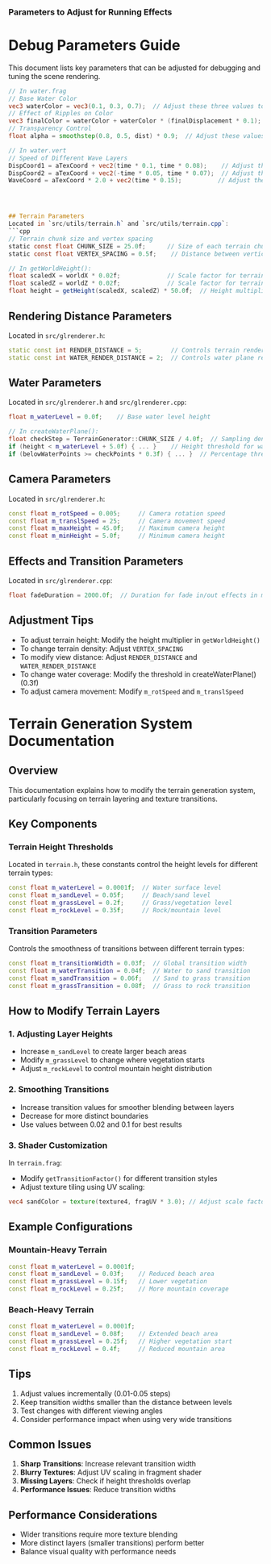 ### Parameters to Adjust for Running Effects
# Debug Parameters Guide

This document lists key parameters that can be adjusted for debugging and tuning the scene rendering.

```glsl
// In water.frag
// Base Water Color
vec3 waterColor = vec3(0.1, 0.3, 0.7);  // Adjust these three values to change the water color
// Effect of Ripples on Color
vec3 finalColor = waterColor + waterColor * (finalDisplacement * 0.1);  // Adjust this 0.1 to change the prominence of ripples
// Transparency Control
float alpha = smoothstep(0.8, 0.5, dist) * 0.9;  // Adjust these values to change the edge gradient range and overall transparency

// In water.vert
// Speed of Different Wave Layers
DispCoord1 = aTexCoord + vec2(time * 0.1, time * 0.08);    // Adjust these values to change the speed of the first wave layer
DispCoord2 = aTexCoord + vec2(-time * 0.05, time * 0.07);  // Adjust these values to change the speed of the second wave layer
WaveCoord = aTexCoord * 2.0 + vec2(time * 0.15);          // Adjust these values to change the speed of the third wave layer




## Terrain Parameters
Located in `src/utils/terrain.h` and `src/utils/terrain.cpp`:
```cpp
// Terrain chunk size and vertex spacing
static const float CHUNK_SIZE = 25.0f;      // Size of each terrain chunk
static const float VERTEX_SPACING = 0.5f;    // Distance between vertices in terrain mesh

// In getWorldHeight():
float scaledX = worldX * 0.02f;             // Scale factor for terrain coordinate X
float scaledZ = worldZ * 0.02f;             // Scale factor for terrain coordinate Z
float height = getHeight(scaledX, scaledZ) * 50.0f;  // Height multiplier for terrain
```

## Rendering Distance Parameters
Located in `src/glrenderer.h`:
```cpp
static const int RENDER_DISTANCE = 5;        // Controls terrain render distance
static const int WATER_RENDER_DISTANCE = 2;  // Controls water plane render distance
```

## Water Parameters
Located in `src/glrenderer.h` and `src/glrenderer.cpp`:
```cpp
float m_waterLevel = 0.0f;    // Base water level height

// In createWaterPlane():
float checkStep = TerrainGenerator::CHUNK_SIZE / 4.0f;  // Sampling density for water plane generation
if (height < m_waterLevel + 5.0f) { ... }    // Height threshold for water plane generation
if (belowWaterPoints >= checkPoints * 0.3f) { ... }  // Percentage threshold for water plane creation
```

## Camera Parameters
Located in `src/glrenderer.h`:
```cpp
const float m_rotSpeed = 0.005;     // Camera rotation speed
const float m_translSpeed = 25;     // Camera movement speed
const float m_maxHeight = 45.0f;    // Maximum camera height
const float m_minHeight = 5.0f;     // Minimum camera height
```

## Effects and Transition Parameters
Located in `src/glrenderer.cpp`:
```cpp
float fadeDuration = 2000.0f;  // Duration for fade in/out effects in milliseconds
```

## Adjustment Tips
- To adjust terrain height: Modify the height multiplier in `getWorldHeight()`
- To change terrain density: Adjust `VERTEX_SPACING`
- To modify view distance: Adjust `RENDER_DISTANCE` and `WATER_RENDER_DISTANCE`
- To change water coverage: Modify the threshold in createWaterPlane() (0.3f)
- To adjust camera movement: Modify `m_rotSpeed` and `m_translSpeed`
  


# Terrain Generation System Documentation

## Overview
This documentation explains how to modify the terrain generation system, particularly focusing on terrain layering and texture transitions.

## Key Components

### Terrain Height Thresholds
Located in `terrain.h`, these constants control the height levels for different terrain types:
```cpp
const float m_waterLevel = 0.0001f;  // Water surface level
const float m_sandLevel = 0.05f;     // Beach/sand level
const float m_grassLevel = 0.2f;     // Grass/vegetation level
const float m_rockLevel = 0.35f;     // Rock/mountain level
```

### Transition Parameters
Controls the smoothness of transitions between different terrain types:
```cpp
const float m_transitionWidth = 0.03f;  // Global transition width
const float m_waterTransition = 0.04f;  // Water to sand transition
const float m_sandTransition = 0.06f;   // Sand to grass transition
const float m_grassTransition = 0.08f;  // Grass to rock transition
```

## How to Modify Terrain Layers

### 1. Adjusting Layer Heights
- Increase `m_sandLevel` to create larger beach areas
- Modify `m_grassLevel` to change where vegetation starts
- Adjust `m_rockLevel` to control mountain height distribution

### 2. Smoothing Transitions
- Increase transition values for smoother blending between layers
- Decrease for more distinct boundaries
- Use values between 0.02 and 0.1 for best results

### 3. Shader Customization
In `terrain.frag`:
- Modify `getTransitionFactor()` for different transition styles
- Adjust texture tiling using UV scaling:
```glsl
vec4 sandColor = texture(texture4, fragUV * 3.0); // Adjust scale factor
```

## Example Configurations

### Mountain-Heavy Terrain
```cpp
const float m_waterLevel = 0.0001f;
const float m_sandLevel = 0.03f;    // Reduced beach area
const float m_grassLevel = 0.15f;   // Lower vegetation
const float m_rockLevel = 0.25f;    // More mountain coverage
```

### Beach-Heavy Terrain
```cpp
const float m_waterLevel = 0.0001f;
const float m_sandLevel = 0.08f;    // Extended beach area
const float m_grassLevel = 0.25f;   // Higher vegetation start
const float m_rockLevel = 0.4f;     // Reduced mountain area
```

## Tips
1. Adjust values incrementally (0.01-0.05 steps)
2. Keep transition widths smaller than the distance between levels
3. Test changes with different viewing angles
4. Consider performance impact when using very wide transitions

## Common Issues
1. **Sharp Transitions**: Increase relevant transition width
2. **Blurry Textures**: Adjust UV scaling in fragment shader
3. **Missing Layers**: Check if height thresholds overlap
4. **Performance Issues**: Reduce transition widths

## Performance Considerations
- Wider transitions require more texture blending
- More distinct layers (smaller transitions) perform better
- Balance visual quality with performance needs



